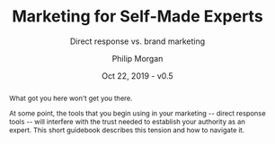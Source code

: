 ---
subtitle: "Direct response vs. brand marketing"
title: "Marketing for Self-Made Experts"
author: "Philip Morgan"
date: Oct 22, 2019 - v0.5
abstract: |
  What got you here won't get you there. 
  
  At some point, the tools that you begin using in your marketing -- direct response tools -- will interfere with the trust needed to establish your authority as an expert. This short guidebook describes this tension and how to navigate it.
fontsize: 13pt
urlcolor: blue
output:
  tufte::tufte_handout:
    toc: true
    toc_depth: 3
  tufte::tufte_html:
    toc: true
    toc_depth: 3
---